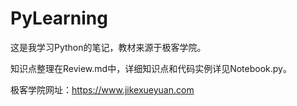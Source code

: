 # PyLearning
这是我学习Python的笔记，教材来源于极客学院。

知识点整理在Review.md中，详细知识点和代码实例详见Notebook.py。

极客学院网址：https://www.jikexueyuan.com
